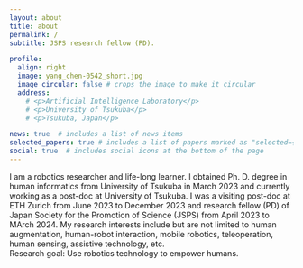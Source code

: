 ```yaml
---
layout: about
title: about
permalink: /
subtitle: JSPS research fellow (PD).

profile:
  align: right
  image: yang_chen-0542_short.jpg
  image_circular: false # crops the image to make it circular
  address: 
    # <p>Artificial Intelligence Laboratory</p>
    # <p>University of Tsukuba</p>
    # <p>Tsukuba, Japan</p>

news: true  # includes a list of news items
selected_papers: true # includes a list of papers marked as "selected={true}"
social: true  # includes social icons at the bottom of the page
---
```


I am a robotics researcher and life-long learner. I obtained Ph. D. degree in human informatics from University of Tsukuba in March 2023 and currently working as a post-doc at University of Tsukuba. I was a visiting post-doc at ETH Zurich from June 2023 to December 2023 and research fellow (PD) of Japan Society for the Promotion of Science (JSPS) from April 2023 to MArch 2024. My research interests include but are not limited to human augmentation, human-robot interaction, mobile robotics, teleoperation, human sensing, assistive technology, etc.  
Research goal: Use robotics technology to empower humans.

